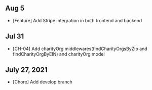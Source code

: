 ## Aug 5
- [Feature] Add Stripe integration in both frontend and backend

## Jul 31
- [CH-04] Add charityOrg middlewares(findCharityOrgsByZip and findCharityOrgByEIN) and charityOrg model

## July 27, 2021
- [Chore] Add develop branch